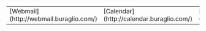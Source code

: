 <table>

<tbody>

<tr>

<td>[Webmail](http://webmail.buraglio.com/)  
</td>

<td>[Calendar](http://calendar.buraglio.com/)  
</td>

<td>[Documents](http://docs.buraglio.com/)  
</td>

</tr>

</tbody>

</table>

>
